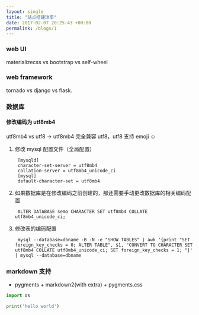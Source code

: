 ```yaml
---
layout: single
title: "站点搭建琐事"
date: 2017-02-07 20:25:43 +00:00
permalink: /blogs/1
---
```

### web UI

materializecss vs bootstrap vs self-wheel

### web framework

tornado vs django vs flask.

### 数据库

#### 修改编码为 utf8mb4

utf8mb4 vs utf8 -> utf8mb4 完全兼容 utf8，utf8 支持 emoji ☺️

1. 修改 mysql 配置文件（全局配置）


        [mysqld]
        character-set-server = utf8mb4
        collation-server = utf8mb4_unicode_ci
        [mysql]
        default-character-set = utf8mb4


2. 如果数据库是在修改编码之前创建的，那还需要手动更改数据库的相关编码配置

        ALTER DATABASE semo CHARACTER SET utf8mb4 COLLATE utf8mb4_unicode_ci;

3. 修改表的编码配置

        mysql --database=dbname -B -N -e "SHOW TABLES" | awk '{print "SET foreign_key_checks = 0; ALTER TABLE", $1, "CONVERT TO CHARACTER SET utf8mb4 COLLATE utf8mb4_unicode_ci; SET foreign_key_checks = 1; "}' | mysql --database=dbname

### markdown 支持

- pygments + markdown2(with extra)  + pygments.css

```python
import os

print('hello world')
```
